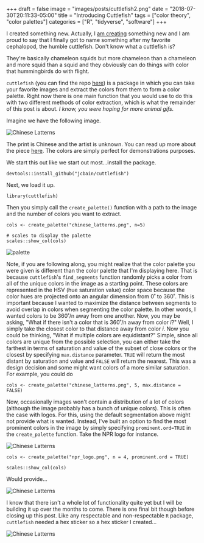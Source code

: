 +++
draft = false
image = "images/posts/cuttlefish2.png"
date = "2018-07-30T20:11:33-05:00"
title = "Introducing Cuttlefish"
tags = ["color theory", "color palettes"]
categories = ["R", "tidyverse", "software"]
+++



I created something new. Actually, I <u>am creating</u> something new and I am proud to say that I finally got to name something after my favorite cephalopod, the humble cuttlefish. Don't know what a cuttlefish is? 

They're basically chameleon squids but more chameleon than a chameleon and more squid than a squid and they obviously can do things with color that hummingbirds do with flight.

`cuttlefish` (you can find the repo [here](https://github.com/jcbain/cuttlefish)) is a package in which you can take your favorite images and extract the colors from them to form a color palette. Right now there is one main function that you would use to do this with two different methods of color extraction, which is what the remainder of this post is about. *I know, you were hoping for more animal gifs.*

Imagine we have the following image.


<img src='/images/posts/chinese_latterns.png' alt='Chinese Latterns' class='right-img'>

The print is Chinese and the artist is unknown. You can read up more about the piece [here](http://blogs.bl.uk/asian-and-african/2014/05/british-library-releases-over-200-japanese-and-chinese-prints-into-public-domain.html). The colors are simply perfect for demonstrations purposes. 

We start this out like we start out most...install the package. 
```splus
devtools::install_github("jcbain/cuttlefish")
```

Next, we load it up.
```splus
library(cuttlefish)
```

Then you simply call the `create_palette()` function with a path to the image and the number of colors you want to extract.
```splus
cols <- create_palette("chinese_latterns.png", n=5)

# scales to display the palette
scales::show_col(cols)
```
<img src='/images/posts/palette_1.png' alt='palette' class='left-img'>

Note, if you are following along, you might realize that the color palette you were given is different than the color palette that I'm displaying here. That is because `cuttlefish`'s `find_segments` function randomly picks a color from all of the unique colors in the image as a starting point. These colors are represented in the HSV (hue saturation value) color space because the color hues are projected onto an angular dimension from 0˚ to 360˚. This is important because I wanted to maximize the distance between segments to avoid overlap in colors when segmenting the color palette. In other words, I wanted colors to be 360˚/n away from one another. Now, you may be asking, "What if there isn't a color that is 360˚/n away from color *i*?" Well, I simply take the closest color to that distance away from color *i*. Now you could be thinking, "What if multiple colors are equidistant?" Simple, since all colors are unique from the possible selection, you can either take the farthest in terms of saturation and value of the subset of close colors or the closest by specifying `max.distance` parameter. `TRUE` will return the most distant by saturation and value and `FALSE` will return the nearest.  This was a design decision and some might want colors of a more similar saturation. For example, you could do

```splus
cols <- create_palette("chinese_latterns.png", 5, max.distance = FALSE)
```

Now, occasionally images won't contain a distribution of a lot of colors (although the image probably has a bunch of unique colors). This is often the case with logos. For this, using the default segmentation above might not provide what is wanted. Instead, I've built an option to find the most prominent colors in the image by simply specifying `prominent.ord=TRUE` in the `create_palette` function. Take the NPR logo for instance.

<img src='/images/posts/npr_logo.png' alt='Chinese Latterns' class='right-img'>


```splus
cols <- create_palette("npr_logo.png", n = 4, prominent.ord = TRUE)

scales::show_col(cols)
```

Would provide...

<img src='/images/posts/palette_2s.png' alt='Chinese Latterns' class='left-img'>


I know that there isn't a whole lot of functionality quite yet but I will be building it up over the months to come. There is one final bit though before closing up this post. Like any respectable and non-respectable `R` package, `cuttlefish` needed a hex sticker so a hex sticker I created...

<img src='/images/posts/cuttlefish2.png' alt='Chinese Latterns' class='left-img'>


[^boring]: Take, for example, the name of this here post. It has the vavavoom of the vocal fry on NPR. It is essentially the title equivalent of a bowl of oatmeal. </n>One notable exception to this otherwise bleak lack of talent is my ability to come up with timeless chidren's names. Don't ask me what they are though because I prefer to mitigate any critisms of my monumental life decisions.
